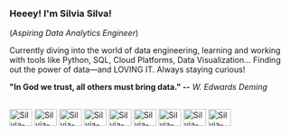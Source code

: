 ### Heeey! I'm Silvia Silva! 
(_Aspiring Data Analytics Engineer_)

Currently diving into the world of data engineering, learning and working with tools like Python, SQL, Cloud Platforms, Data Visualization... Finding out the power of data—and LOVING IT. Always staying curious! 

**"In God we trust, all others must bring data." --** _W. Edwards Deming_
<div style="display: inline_block"><br>
<img align="center" alt="Silvia-illustrator" height="30" width="40" src="https://cdn.jsdelivr.net/gh/devicons/devicon@latest/icons/illustrator/illustrator-line.svg" />
<img align="center" alt="Silvia-photoshop" height="30" width="40" src="https://cdn.jsdelivr.net/gh/devicons/devicon@latest/icons/photoshop/photoshop-original.svg" />
<img align="center" alt="Silvia-canva" height="30" width="40" s src="https://cdn.jsdelivr.net/gh/devicons/devicon@latest/icons/canva/canva-original.svg" />
<img align="center" alt="Silvia-figma" height="30" width="40" src="https://cdn.jsdelivr.net/gh/devicons/devicon@latest/icons/figma/figma-original.svg" />
<img align="center" alt="Silvia-wordpress" height="30" width="40" src="https://cdn.jsdelivr.net/gh/devicons/devicon@latest/icons/wordpress/wordpress-plain.svg" />
<img align="center" alt="Silvia-sqlserver" height="30" width="40" src="https://cdn.jsdelivr.net/gh/devicons/devicon@latest/icons/microsoftsqlserver/microsoftsqlserver-plain.svg" />
<img align="center" alt="Silvia-sqlite" height="30" width="40" src="https://cdn.jsdelivr.net/gh/devicons/devicon@latest/icons/sqlite/sqlite-original.svg" />
<img align="center" alt="Silvia-azuresql" height="30" width="40" src="https://cdn.jsdelivr.net/gh/devicons/devicon@latest/icons/azuresqldatabase/azuresqldatabase-original.svg" />
<img align="center" alt="Silvia-python" height="30" width="40" src="https://cdn.jsdelivr.net/gh/devicons/devicon@latest/icons/python/python-original.svg" />
</div>






<!--
**eusilviasilva/eusilviasilva** is a ✨ _special_ ✨ repository because its `README.md` (this file) appears on your GitHub profile.

Here are some ideas to get you started:

- 🔭 I’m currently working on ...
- 🌱 I’m currently learning ...
- 👯 I’m looking to collaborate on ...
- 🤔 I’m looking for help with ...
- 💬 Ask me about ...
- 📫 How to reach me: ...
- 😄 Pronouns: ...
- ⚡ Fun fact: ...
-->

